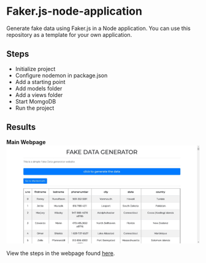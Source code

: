 # Faker.js-node-application
Generate fake data using Faker.js in a Node application. You can use this repository as a template for your own application.

## Steps

- Initialize project
- Configure nodemon in package.json
- Add a starting point
- Add models folder
- Add a views folder
- Start MomgoDB
- Run the project

## Results
**Main Webpage**
![Main Webpage](fakedata-home.ejs-webpage.png?raw=true "Results Webpage")

View the steps in the webpage found [here](https://justusmbuvi.github.io/Faker.js-node-application/).
